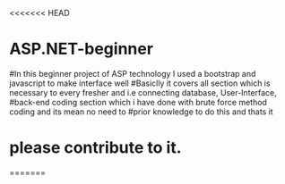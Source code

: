 <<<<<<< HEAD
# ASP.NET-beginner
#In this beginner project of ASP technology I used a bootstrap and javascript to make interface well
#Basiclly it covers all section which is necessary to every fresher and i.e connecting database, User-Interface,
#back-end coding section which i have done with brute force method coding and its mean no need to
#prior knowledge to do this and thats it
# please contribute to it.
=======

